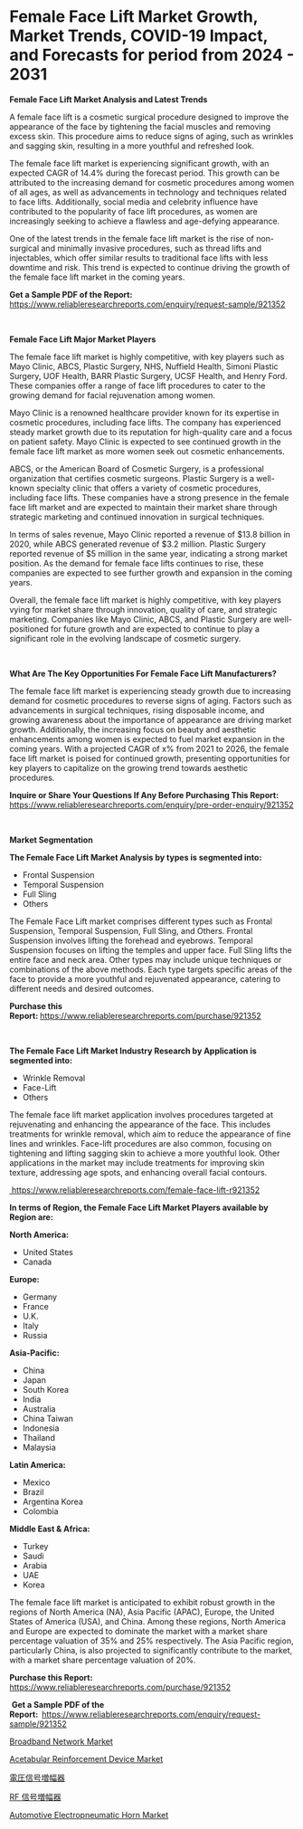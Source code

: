 <p><h1>Female Face Lift Market Growth, Market Trends, COVID-19 Impact, and Forecasts for period from 2024 - 2031</h1></p><p><strong>Female Face Lift Market Analysis and Latest Trends</strong></p>
<p><p>A female face lift is a cosmetic surgical procedure designed to improve the appearance of the face by tightening the facial muscles and removing excess skin. This procedure aims to reduce signs of aging, such as wrinkles and sagging skin, resulting in a more youthful and refreshed look.</p><p>The female face lift market is experiencing significant growth, with an expected CAGR of 14.4% during the forecast period. This growth can be attributed to the increasing demand for cosmetic procedures among women of all ages, as well as advancements in technology and techniques related to face lifts. Additionally, social media and celebrity influence have contributed to the popularity of face lift procedures, as women are increasingly seeking to achieve a flawless and age-defying appearance.</p><p>One of the latest trends in the female face lift market is the rise of non-surgical and minimally invasive procedures, such as thread lifts and injectables, which offer similar results to traditional face lifts with less downtime and risk. This trend is expected to continue driving the growth of the female face lift market in the coming years.</p></p>
<p><strong>Get a Sample PDF of the Report:&nbsp;</strong> <a href="https://www.reliableresearchreports.com/enquiry/request-sample/921352">https://www.reliableresearchreports.com/enquiry/request-sample/921352</a></p>
<p>&nbsp;</p>
<p><strong>Female Face Lift Major Market Players</strong></p>
<p><p>The female face lift market is highly competitive, with key players such as Mayo Clinic, ABCS, Plastic Surgery, NHS, Nuffield Health, Simoni Plastic Surgery, UOF Health, BARR Plastic Surgery, UCSF Health, and Henry Ford. These companies offer a range of face lift procedures to cater to the growing demand for facial rejuvenation among women.</p><p>Mayo Clinic is a renowned healthcare provider known for its expertise in cosmetic procedures, including face lifts. The company has experienced steady market growth due to its reputation for high-quality care and a focus on patient safety. Mayo Clinic is expected to see continued growth in the female face lift market as more women seek out cosmetic enhancements.</p><p>ABCS, or the American Board of Cosmetic Surgery, is a professional organization that certifies cosmetic surgeons. Plastic Surgery is a well-known specialty clinic that offers a variety of cosmetic procedures, including face lifts. These companies have a strong presence in the female face lift market and are expected to maintain their market share through strategic marketing and continued innovation in surgical techniques.</p><p>In terms of sales revenue, Mayo Clinic reported a revenue of $13.8 billion in 2020, while ABCS generated revenue of $3.2 million. Plastic Surgery reported revenue of $5 million in the same year, indicating a strong market position. As the demand for female face lifts continues to rise, these companies are expected to see further growth and expansion in the coming years.</p><p>Overall, the female face lift market is highly competitive, with key players vying for market share through innovation, quality of care, and strategic marketing. Companies like Mayo Clinic, ABCS, and Plastic Surgery are well-positioned for future growth and are expected to continue to play a significant role in the evolving landscape of cosmetic surgery.</p></p>
<p>&nbsp;</p>
<p><strong>What Are The Key Opportunities For Female Face Lift Manufacturers?</strong></p>
<p><p>The female face lift market is experiencing steady growth due to increasing demand for cosmetic procedures to reverse signs of aging. Factors such as advancements in surgical techniques, rising disposable income, and growing awareness about the importance of appearance are driving market growth. Additionally, the increasing focus on beauty and aesthetic enhancements among women is expected to fuel market expansion in the coming years. With a projected CAGR of x% from 2021 to 2026, the female face lift market is poised for continued growth, presenting opportunities for key players to capitalize on the growing trend towards aesthetic procedures.</p></p>
<p><strong>Inquire or Share Your Questions If Any Before Purchasing This Report:</strong> <a href="https://www.reliableresearchreports.com/enquiry/pre-order-enquiry/921352">https://www.reliableresearchreports.com/enquiry/pre-order-enquiry/921352</a></p>
<p>&nbsp;</p>
<p><strong>Market Segmentation</strong></p>
<p><strong>The Female Face Lift Market Analysis by types is segmented into:</strong></p>
<p><ul><li>Frontal Suspension</li><li>Temporal Suspension</li><li>Full Sling</li><li>Others</li></ul></p>
<p><p>The Female Face Lift market comprises different types such as Frontal Suspension, Temporal Suspension, Full Sling, and Others. Frontal Suspension involves lifting the forehead and eyebrows. Temporal Suspension focuses on lifting the temples and upper face. Full Sling lifts the entire face and neck area. Other types may include unique techniques or combinations of the above methods. Each type targets specific areas of the face to provide a more youthful and rejuvenated appearance, catering to different needs and desired outcomes.</p></p>
<p><strong>Purchase this Report:&nbsp;</strong><a href="https://www.reliableresearchreports.com/purchase/921352">https://www.reliableresearchreports.com/purchase/921352</a></p>
<p>&nbsp;</p>
<p><strong>The Female Face Lift Market Industry Research by Application is segmented into:</strong></p>
<p><ul><li>Wrinkle Removal</li><li>Face-Lift</li><li>Others</li></ul></p>
<p><p>The female face lift market application involves procedures targeted at rejuvenating and enhancing the appearance of the face. This includes treatments for wrinkle removal, which aim to reduce the appearance of fine lines and wrinkles. Face-lift procedures are also common, focusing on tightening and lifting sagging skin to achieve a more youthful look. Other applications in the market may include treatments for improving skin texture, addressing age spots, and enhancing overall facial contours.</p></p>
<p><a href="https://www.reliableresearchreports.com/female-face-lift-r921352">&nbsp;https://www.reliableresearchreports.com/female-face-lift-r921352</a></p>
<p><strong>In terms of Region, the Female Face Lift Market Players available by Region are:</strong></p>
<p>
    <p> <strong> North America: </strong>
        <ul>
            <li>United States</li>
            <li>Canada</li>
        </ul>
        </p> 
    <p> <strong> Europe: </strong>
        <ul>
            <li>Germany</li>
            <li>France</li>
            <li>U.K.</li>
            <li>Italy</li>
            <li>Russia</li>
        </ul>
        </p> 
    <p> <strong> Asia-Pacific: </strong>
        <ul>
            <li>China</li>
            <li>Japan</li>
            <li>South Korea</li>
            <li>India</li>
            <li>Australia</li>
            <li>China Taiwan</li>
            <li>Indonesia</li>
            <li>Thailand</li>
            <li>Malaysia</li>
        </ul>
        </p> 
    <p> <strong> Latin America: </strong>
        <ul>
            <li>Mexico</li>
            <li>Brazil</li>
            <li>Argentina Korea</li>
            <li>Colombia</li>
        </ul>
        </p> 
    <p> <strong> Middle East & Africa: </strong>
        <ul>
            <li>Turkey</li>
            <li>Saudi</li>
            <li>Arabia</li>
            <li>UAE</li>
            <li>Korea</li>
        </ul>
    </p>
    </p>
<p><p>The female face lift market is anticipated to exhibit robust growth in the regions of North America (NA), Asia Pacific (APAC), Europe, the United States of America (USA), and China. Among these regions, North America and Europe are expected to dominate the market with a market share percentage valuation of 35% and 25% respectively. The Asia Pacific region, particularly China, is also projected to significantly contribute to the market, with a market share percentage valuation of 20%.</p></p>
<p><strong>Purchase this Report: </strong><a href="https://www.reliableresearchreports.com/purchase/921352">https://www.reliableresearchreports.com/purchase/921352</a></p>
<p>&nbsp;<strong>Get a Sample PDF of the Report:&nbsp;&nbsp;</strong><a href="https://www.reliableresearchreports.com/enquiry/request-sample/921352">https://www.reliableresearchreports.com/enquiry/request-sample/921352</a></p>
<p><strong></strong></p>
<p><p><a href="https://github.com/yoshih12/Market-Research-Report-List-3/blob/main/broadband-network-market.md">Broadband Network Market</a></p><p><a href="https://www.linkedin.com/pulse/acetabular-reinforcement-device-market-analysis-sze-forecasted-kk7sc">Acetabular Reinforcement Device Market</a></p><p><a href="https://github.com/one-cool-chick/Market-Research-Report-List-1/blob/main/170818255668.md">電圧信号増幅器</a></p><p><a href="https://github.com/luffiazaza/Market-Research-Report-List-1/blob/main/771432755667.md">RF 信号増幅器</a></p><p><a href="https://www.linkedin.com/pulse/automotive-electropneumatic-horn-market-size-outlook-forecast-2024-pgone">Automotive Electropneumatic Horn Market</a></p></p>